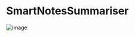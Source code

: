 # SmartNotesSummariser
![image](https://github.com/user-attachments/assets/beb6acd7-e79b-4c78-bec3-14bd17be518c)
